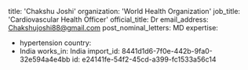 title: 'Chakshu Joshi'
organization: 'World Health Organization'
job_title: 'Cardiovascular Health Officer'
official_title: Dr
email_address: Chakshujoshi88@gmail.com
post_nominal_letters: MD
expertise:
  - hypertension
country:
  - India
works_in: India
import_id: 8441d1d6-7f0e-442b-9fa0-32e594a4e4bb
id: e24141fe-54f2-45cd-a399-fc1533a56c14
